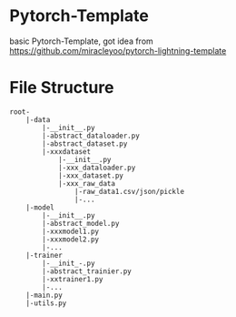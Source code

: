 # Pytorch-Template
basic Pytorch-Template, got idea from https://github.com/miracleyoo/pytorch-lightning-template

# File Structure

```
root-
    |-data
        |-__init__.py
        |-abstract_dataloader.py
        |-abstract_dataset.py
        |-xxxdataset
            |-__init__.py
            |-xxx_dataloader.py
            |-xxx_dataset.py
            |-xxx_raw_data
                |-raw_data1.csv/json/pickle
                |-...
    |-model
        |-__init__.py
        |-abstract_model.py
        |-xxxmodel1.py
        |-xxxmodel2.py
        |-...
    |-trainer
        |-__init_-.py
        |-abstract_trainier.py
        |-xxtrainer1.py
        |-...
    |-main.py
    |-utils.py
```
